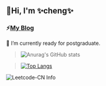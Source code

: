 ## 👋Hi, I'm ✨cheng✨
### ⚡[My Blog](https://carveybunt.github.io/blog/)
<!--
**carveybunt/carveybunt** is a ✨ _special_ ✨ repository because its `README.md` (this file) appears on your GitHub profile.

Here are some ideas to get you started:

- 🔭 I’m currently working on ...
- 🌱 I’m currently learning ...
- 👯 I’m looking to collaborate on ...
- 🤔 I’m looking for help with ...
- 💬 Ask me about ...
- 📫 How to reach me: ...
- 😄 Pronouns: ...
- ⚡ Fun fact: ...
-->
 🌱 I’m currently ready for postgraduate.

> ![Anurag's GitHub stats](https://github-readme-stats.vercel.app/api?username=carveybunt&show_icons=true&theme=radical)

> [![Top Langs](https://github-readme-stats.vercel.app/api/top-langs/?username=carveybunt&layout=compact&theme=tokyonight)](https://github.com/anuraghazra/github-readme-stats)

![Leetcode-CN Info](https://stats.justsong.cn/api/leetcode/?username=carveybunt&cn=true&theme=dark)

